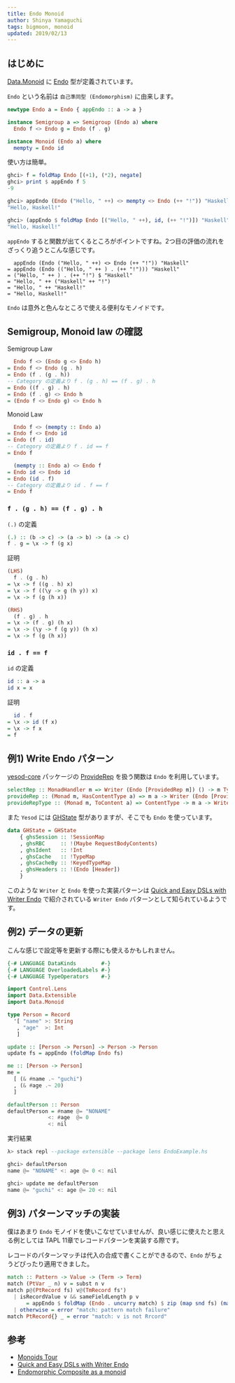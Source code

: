 ```yaml
---
title: Endo Monoid
author: Shinya Yamaguchi
tags: bigmoon, monoid
updated: 2019/02/13
---
```


## はじめに

[Data.Monoid](https://hackage.haskell.org/package/base-4.12.0.0/docs/Data-Monoid.html) に [Endo](https://hackage.haskell.org/package/base-4.12.0.0/docs/Data-Monoid.html#t:Endo) 型が定義されています。

`Endo` という名前は `自己準同型 (Endomorphism)` に由来します。

```haskell
newtype Endo a = Endo { appEndo :: a -> a }

instance Semigroup a => Semigroup (Endo a) where
  Endo f <> Endo g = Endo (f . g)

instance Monoid (Endo a) where
  mempty = Endo id
```

使い方は簡単。

```haskell
ghci> f = foldMap Endo [(+1), (*2), negate]
ghci> print $ appEndo f 5
-9

ghci> appEndo (Endo ("Hello, " ++) <> mempty <> Endo (++ "!")) "Haskell"
"Hello, Haskell!"

ghci> (appEndo $ foldMap Endo [("Hello, " ++), id, (++ "!")]) "Haskell"
"Hello, Haskell!"
```

`appEndo` すると関数が出てくるところがポイントですね。2つ目の評価の流れをざっくり追うとこんな感じです。

```haskll
  appEndo (Endo ("Hello, " ++) <> Endo (++ "!")) "Haskell"
= appEndo (Endo (("Hello, " ++ ) . (++ "!"))) "Haskell"
= ("Hello, " ++ ) . (++ "!") $ "Haskell"
= "Hello, " ++ ("Haskell" ++ "!")
= "Hello, " ++ "Haskell!"
= "Hello, Haskell!"
```

`Endo` は意外と色んなところで使える便利なモノイドです。

<!--more-->

## Semigroup, Monoid law の確認

Semigroup Law

```haskell
  Endo f <> (Endo g <> Endo h)
= Endo f <> Endo (g . h)
= Endo (f . (g . h))
-- Category の定義より f . (g . h) == (f . g) . h
= Endo ((f . g) . h)
= Endo (f . g) <> Endo h
= (Endo f <> Endo g) <> Endo h
```

Monoid Law

```haskell
  Endo f <> (mempty :: Endo a)
= Endo f <> Endo id
= Endo (f . id)
-- Category の定義より f . id == f
= Endo f

  (mempty :: Endo a) <> Endo f
= Endo id <> Endo id
= Endo (id . f)
-- Category の定義より id . f == f
= Endo f
```

### `f . (g . h) == (f . g) . h`

`(.)` の定義

```haskell
(.) :: (b -> c) -> (a -> b) -> (a -> c)
f . g = \x -> f (g x)
```

証明

```haskell
(LHS)
  f . (g . h)
= \x -> f ((g . h) x)
= \x -> f ((\y -> g (h y)) x)
= \x -> f (g (h x))

(RHS)
  (f . g) . h
= \x -> (f . g) (h x)
= \x -> (\y -> f (g y)) (h x)
= \x -> f (g (h x))
```

### `id . f == f`

`id` の定義

```haskell
id :: a -> a
id x = x
```

証明

```haskell
  id . f
= \x -> id (f x)
= \x -> f x
= f
```

## 例1) Write Endo パターン

[yesod-core](https://hackage.haskell.org/package/yesod-core) パッケージの [ProvideRep](https://hackage.haskell.org/package/yesod-core-1.6.11/docs/Yesod-Core-Handler.html#t:ProvidedRep) を扱う関数は `Endo` を利用しています。

```haskell
selectRep :: MonadHandler m => Writer (Endo [ProvidedRep m]) () -> m TypedContent
provideRep :: (Monad m, HasContentType a) => m a -> Writer (Endo [ProvidedRep m]) ()
provideRepType :: (Monad m, ToContent a) => ContentType -> m a -> Writer (Endo [ProvidedRep m]) ()
```

また `Yesod` には [GHState](https://hackage.haskell.org/package/yesod-core-1.6.11/docs/Yesod-Core-Types.html#t:GHState) 型がありますが、そこでも `Endo` を使っています。

```haskell
data GHState = GHState
    { ghsSession :: !SessionMap
    , ghsRBC     :: !(Maybe RequestBodyContents)
    , ghsIdent   :: !Int
    , ghsCache   :: !TypeMap
    , ghsCacheBy :: !KeyedTypeMap
    , ghsHeaders :: !(Endo [Header])
    }
```

このような `Writer` と `Endo` を使った実装パターンは [Quick and Easy DSLs with Writer Endo](https://ocharles.org.uk/blog/posts/2013-02-12-quick-dsls-with-endo-writers.html) で紹介されている `Writer Endo` パターンとして知られているようです。

## 例2) データの更新

こんな感じで設定等を更新する際にも使えるかもしれません。

```haskell
{-# LANGUAGE DataKinds        #-}
{-# LANGUAGE OverloadedLabels #-}
{-# LANGUAGE TypeOperators    #-}

import Control.Lens
import Data.Extensible
import Data.Monoid

type Person = Record
  '[ "name" >: String
   , "age"  >: Int
   ]

update :: [Person -> Person] -> Person -> Person
update fs = appEndo (foldMap Endo fs)

me :: [Person -> Person]
me =
  [ (& #name .~ "guchi")
  , (& #age .~ 20)
  ]

defaultPerson :: Person
defaultPerson = #name @= "NONAME"
             <: #age  @= 0
             <: nil
```

実行結果

```haskell
λ> stack repl --package extensible --package lens EndoExample.hs

ghci> defaultPerson
name @= "NONAME" <: age @= 0 <: nil

ghci> update me defaultPerson
name @= "guchi" <: age @= 20 <: nil
```

## 例3) パターンマッチの実装

僕はあまり `Endo` モノイドを使いこなせていませんが、良い感じに使えたと思える例としては TAPL 11章でレコードパターンを実装する際です。

レコードのパターンマッチは代入の合成で書くことができるので、`Endo` がちょうどぴったり適用できました。

```haskell
match :: Pattern -> Value -> (Term -> Term)
match (PtVar _ n) v = subst n v
match p@(PtRecord fs) v@(TmRecord fs')
  | isRecordValue v && sameFieldLength p v
      = appEndo $ foldMap (Endo . uncurry match) $ zip (map snd fs) (map snd fs')
  | otherwise = error "match: pattern match failure"
match PtRecord{} _ = error "match: v is not Rrcord"
```

## 参考

- [Monoids Tour](https://www.schoolofhaskell.com/user/mgsloan/monoids-tour)
- [Quick and Easy DSLs with Writer Endo](https://ocharles.org.uk/blog/posts/2013-02-12-quick-dsls-with-endo-writers.html)
- [Endomorphic Composite as a monoid](http://blog.ploeh.dk/2018/04/16/endomorphic-composite-as-a-monoid/)
